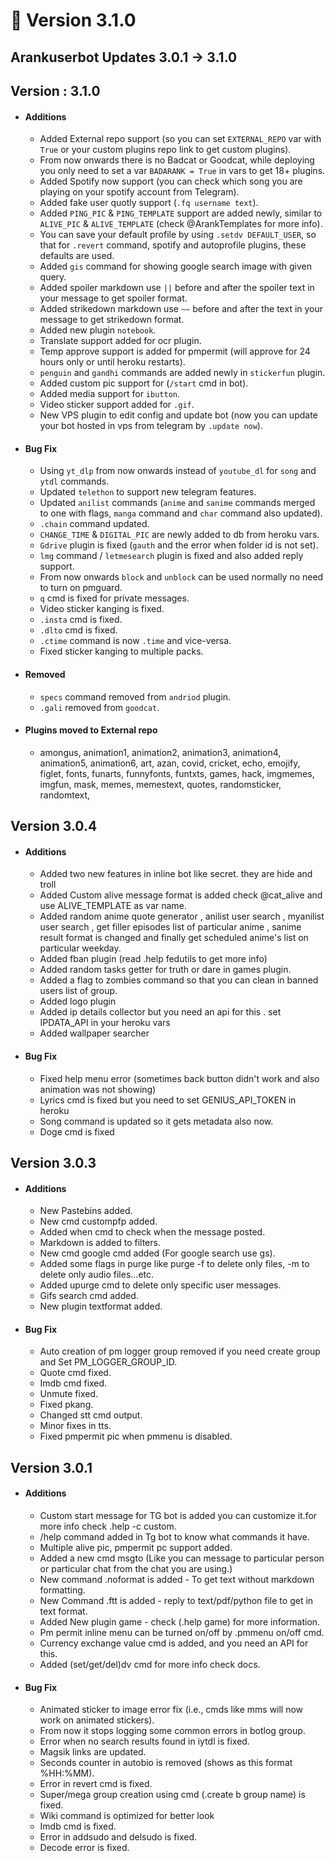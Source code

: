 # 📄 Version 3.1.0

## Arankuserbot Updates 3.0.1 -> 3.1.0

## Version : 3.1.0

* #### Additions
  * Added External repo support (so you can set `EXTERNAL_REPO` var with `True` or your custom plugins repo link to get custom plugins).
  * From now onwards there is no Badcat or Goodcat, while deploying you only need to set a var `BADARANK = True` in vars to get 18+ plugins.
  * Added Spotify now support (you can check which song you are playing on your spotify account from Telegram).
  * Added fake user quotly support (`.fq username text`).
  * Added `PING_PIC` & `PING_TEMPLATE` support are added newly, similar to `ALIVE_PIC` & `ALIVE_TEMPLATE` (check @ArankTemplates for more info).
  * You can save your default profile by using `.setdv DEFAULT_USER`, so that for `.revert` command, spotify and autoprofile plugins, these defaults are used.
  * Added `gis` command for showing google search image with given query.
  * Added spoiler markdown use `||` before and after the spoiler text in your message to get spoiler format.
  * Added strikedown markdown use `~~` before and after the text in your message to get strikedown format.
  * Added new plugin `notebook`.
  * Translate support added for ocr plugin.
  * Temp approve support is added for pmpermit (will approve for 24 hours only or until heroku restarts).
  * `penguin` and `gandhi` commands are added newly in `stickerfun` plugin.
  * Added custom pic support for (`/start` cmd in bot).
  * Added media support for `ibutton`.
  * Video sticker support added for `.gif`.
  * New VPS plugin to edit config and update bot (now you can update your bot hosted in vps from telegram by `.update now`).
* #### Bug Fix
  * Using `yt_dlp` from now onwards instead of `youtube_dl` for `song` and `ytdl` commands.
  * Updated `telethon` to support new telegram features.
  * Updated `anilist` commands (`anime` and `sanime` commands merged to one with flags, `manga` command and `char` command also updated).
  * `.chain` command updated.
  * `CHANGE_TIME` & `DIGITAL_PIC` are newly added to db from heroku vars.
  * `Gdrive` plugin is fixed (`gauth` and the error when folder id is not set).
  * `lmg` command / `letmesearch` plugin is fixed and also added reply support.
  * From now onwards `block` and `unblock` can be used normally no need to turn on pmguard.
  * `q` cmd is fixed for private messages.
  * Video sticker kanging is fixed.
  * `.insta` cmd is fixed.
  * `.dlto` cmd is fixed.
  * `.ctime` command is now `.time` and vice-versa.
  * Fixed sticker kanging to multiple packs.
* #### Removed
  * `specs` command removed from `andriod` plugin.
  * `.gali` removed from `goodcat`.
* #### Plugins moved to External repo
  * amongus, animation1, animation2, animation3, animation4, animation5, animation6, art, azan, covid, cricket, echo, emojify, figlet, fonts, funarts, funnyfonts, funtxts, games, hack, imgmemes, imgfun, mask, memes, memestext, quotes, randomsticker, randomtext,

## Version 3.0.4

* #### Additions
  * Added two new features in inline bot like secret. they are hide and troll
  * Added Custom alive message format is added check @cat\_alive and use ALIVE\_TEMPLATE as var name.
  * Added random anime quote generator , anilist user search , myanilist user search , get filler episodes list of particular anime , sanime result format is changed and finally get scheduled anime's list on particular weekday.
  * Added fban plugin (read .help fedutils to get more info)
  * Added random tasks getter for truth or dare in games plugin.
  * Added a flag to zombies command so that you can clean in banned users list of group.
  * Added logo plugin
  * Added ip details collector but you need an api for this . set IPDATA\_API in your heroku vars
  * Added wallpaper searcher
* #### Bug Fix
  * Fixed help menu error (sometimes back button didn't work and also animation was not showing)
  * Lyrics cmd is fixed but you need to set GENIUS\_API\_TOKEN in heroku
  * Song command is updated so it gets metadata also now.
  * Doge cmd is fixed

## Version 3.0.3

* #### Additions
  * New Pastebins added.
  * New cmd custompfp added.
  * Added when cmd to check when the message posted.
  * Markdown is added to filters.
  * New cmd google cmd added (For google search use gs).
  * Added some flags in purge like purge -f to delete only files, -m to delete only audio files...etc.
  * Added upurge cmd to delete only specific user messages.
  * Gifs search cmd added.
  * New plugin textformat added.
* #### Bug Fix
  * Auto creation of pm logger group removed if you need create group and Set PM\_LOGGER\_GROUP\_ID.
  * Quote cmd fixed.
  * Imdb cmd fixed.
  * Unmute fixed.
  * Fixed pkang.
  * Changed stt cmd output.
  * Minor fixes in tts.
  * Fixed pmpermit pic when pmmenu is disabled.

## Version 3.0.1

* #### Additions
  * Custom start message for TG bot is added you can customize it.for more info check .help -c custom.
  * /help command added in Tg bot to know what commands it have.
  * Multiple alive pic, pmpermit pc support added.
  * Added a new cmd msgto (Like you can message to particular person or particular chat from the chat you are using.)
  * New command .noformat is added - To get text without markdown formatting.
  * New Command .ftt is added - reply to text/pdf/python file to get in text format.
  * Added New plugin game - check (.help game) for more information.
  * Pm permit inline menu can be turned on/off by .pmmenu on/off cmd.
  * Currency exchange value cmd is added, and you need an API for this.
  * Added (set/get/del)dv cmd for more info check docs.
* #### Bug Fix
  * Animated sticker to image error fix (i.e., cmds like mms will now work on animated stickers).
  * From now it stops logging some common errors in botlog group.
  * Error when no search results found in iytdl is fixed.
  * Magsik links are updated.
  * Seconds counter in autobio is removed (shows as this format %HH:%MM).
  * Error in revert cmd is fixed.
  * Super/mega group creation using cmd (.create b group name) is fixed.
  * Wiki command is optimized for better look
  * Imdb cmd is fixed.
  * Error in addsudo and delsudo is fixed.
  * Decode error is fixed.
